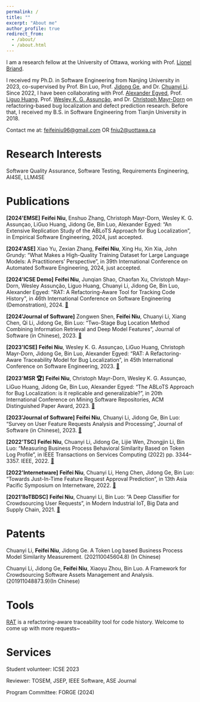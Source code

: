 ```yaml
---
permalink: /
title: ""
excerpt: "About me"
author_profile: true
redirect_from: 
  - /about/
  - /about.html
---
```

I am a research fellow at the University of Ottawa, working with Prof. [Lionel Briand](https://www.lbriand.info).

I received my Ph.D. in Software Engineering from Nanjing University in 2023, co-supervised by Prof. Bin Luo, Prof. [Jidong Ge](https://gjdnju.github.io), and Dr. [Chuanyi Li](http://lichuanyi.site/publication.html). Since 2022, I have been collaborating with Prof. [Alexander Egyed](http://140.78.115.16/alexander.egyed/), Prof. [Liguo Huang](https://s2.smu.edu/~lghuang/), Prof. [Wesley K. G. Assunção](https://wesleyklewerton.github.io), and Dr. [Christoph Mayr-Dorn](https://christophdorn.wordpress.com) on refactoring-based bug localization and defect prediction research. Before that, I received my B.S. in Software Engineering from Tianjin University in 2018.

Contact me at: feifeiniu96@gmail.com OR fniu2@uottawa.ca

Research Interests
======
Software Quality Assurance, Software Testing, Requirements Engineering, AI4SE, LLM4SE

Publications
======
**[2024'EMSE]** **Feifei Niu**, Enshuo Zhang, Christoph Mayr-Dorn, Wesley K. G. Assunçao, LiGuo Huang, Jidong Ge, Bin Luo, Alexander Egyed: “An Extensive Replication Study of the ABLoTS Approach for Bug Localization”, in Empirical Software Engineering, 2024, just accepted.

**[2024'ASE]** Xiao Yu, Zexian Zhang, **Feifei Niu**, Xing Hu, Xin Xia, John Grundy: “What Makes a High-Quality Training Dataset for Large Language Models: A Practitioners’ Perspective”, in 39th International Conference on Automated Software Engineering, 2024, just accepted.

**[2024'ICSE Demo]** **Feifei Niu**, Junqian Shao, Chaofan Xu, Christoph Mayr-Dorn, Wesley Assunção, Liguo Huang, Chuanyi Li, Jidong Ge, Bin Luo, Alexander Egyed: "RAT: A Refactoring-Aware Tool for Tracking Code History", in 46th International Conference on Software Engineering (Demonstration), 2024. [🔗](https://dl.acm.org/doi/10.1145/3639478.3640047)

**[2024'Journal of Software]** Zongwen Shen, **Feifei Niu**, Chuanyi Li, Xiang Chen, Qi Li, Jidong Ge, Bin Luo: “Two-Stage Bug Location Method Combining Information Retrieval and Deep Model Features”, Journal of Software (in Chinese), 2023. [🔗](https://www.jos.org.cn/jos/article/pdf/7111)

**[2023'ICSE]** **Feifei Niu**, Wesley K. G. Assunçao, LiGuo Huang, Christoph Mayr-Dorn, Jidong Ge, Bin Luo, Alexander Egyed: “RAT: A Refactoring-Aware Traceability Model for Bug Localization”, in 45th International Conference on Software Engineering, 2023. [🔗](https://ieeexplore.ieee.org/abstract/document/10172549)

**[2023'MSR 🏆]** **Feifei Niu**, Christoph Mayr-Dorn, Wesley K. G. Assunçao, LiGuo Huang, Jidong Ge, Bin Luo, Alexander Egyed: “The ABLoTS Approach for Bug Localization: is it replicable and generalizable?”, in 20th International Conference on Mining Software Repositories, ACM Distinguished Paper Award, 2023. [🔗](https://ieeexplore.ieee.org/abstract/document/10173939)

**[2023'Journal of Software]** **Feifei Niu**, Chuanyi Li, Jidong Ge, Bin Luo: “Survey on User Feature Requests Analysis and Processing”, Journal of Software (in Chinese), 2023. [🔗]( https://www.jos.org.cn/jos/article/pdf/6558)

**[2022'TSC]** **Feifei Niu**, Chuanyi Li, Jidong Ge, Lijie Wen, Zhongjin Li, Bin Luo: “Measuring Business Process Behavioral Similarity Based on Token Log Profile”, in IEEE Transactions on Services Computing (2022) pp. 3344–3357. IEEE, 2022. [🔗](https://ieeexplore.ieee.org/abstract/document/9514474)

**[2022'Internetware]** **Feifei Niu**, Chuanyi Li, Heng Chen, Jidong Ge, Bin Luo: “Towards Just-In-Time Feature Request Approval Prediction”, in 13th Asia Pacific Symposium on Internetware, 2022. [🔗](https://dl.acm.org/doi/abs/10.1145/3545258.3545265)

**[2021'IIoTBDSC]** **Feifei Niu**, Chuanyi Li, Bin Luo: “A Deep Classifier for Crowdsourcing User Requests”, in Modern Industrial IoT, Big Data and Supply Chain, 2021. [🔗](https://link.springer.com/chapter/10.1007/978-981-33-6141-6_2)

Patents
======
Chuanyi Li, **Feifei Niu**, Jidong Ge. A Token Log based Business Process Model Similarity Measurement. (202110045604.8) (In Chinese)

Chuanyi Li, Jidong Ge, **Feifei Niu**, Xiaoyu Zhou, Bin Luo. A Framework for Crowdsourcing Software Assets Management and Analysis. (201911048873.9)(In Chinese)

Tools
======
[RAT](https://github.com/feifeiniu-se/RAT_Demo) is a refactoring-aware traceability tool for code history. Welcome to come up with more requests~

Services
======
Student volunteer: ICSE 2023

Reviewer: TOSEM, JSEP, IEEE Software, ASE Journal

Program Committee: FORGE (2024)
